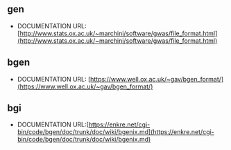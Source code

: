 ## gen
- DOCUMENTATION URL:[http://www.stats.ox.ac.uk/~marchini/software/gwas/file_format.html](http://www.stats.ox.ac.uk/~marchini/software/gwas/file_format.html)
## bgen
- DOCUMENTATION URL: [https://www.well.ox.ac.uk/~gav/bgen_format/](https://www.well.ox.ac.uk/~gav/bgen_format/)
## bgi
- DOCUMENTATION URL:[https://enkre.net/cgi-bin/code/bgen/doc/trunk/doc/wiki/bgenix.md](https://enkre.net/cgi-bin/code/bgen/doc/trunk/doc/wiki/bgenix.md)
